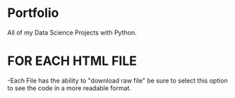 # Portfolio
All of my Data Science Projects with Python.

# FOR EACH HTML FILE
-Each File has the ability to "download raw file" be sure to select this option to see the code in a more readable format.

